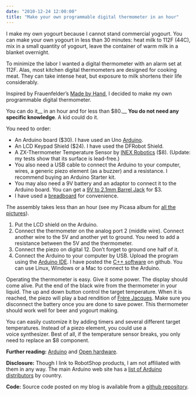 ```yaml
---
date: "2010-12-24 12:00:00"
title: "Make your own programmable digital thermometer in an hour"
---
```




<img decoding="async" style="float: right; margin: 4px;" src="https://lh4.ggpht.com/__I-3q9m-Gqo/TRVGvI9Gj7I/AAAAAAAABu4/tH9kW8Mvlts/s144/P1040498.JPG" alt />I make my own yogourt because I cannot stand commercial yogourt. You can make your own yogourt in less than 30 minutes: heat milk to 112F (44C), mix in a small quantity of yogourt, leave the container of warm milk in a blanket overnight.

To minimize the labor I wanted a digital thermometer with an alarm set at 112F. Alas, most kitchen digital thermometers are designed for cooking meat. They can take intense heat, but exposure to milk shortens their life considerably.

Inspired by Frauenfelder&rsquo;s [Made by Hand](https://www.amazon.com/Made-Hand-Searching-Meaning-Throwaway/dp/1591843324/ref=sr_1_1?ie=UTF8&amp;qid=1293240616&amp;sr=8-1), I decided to make my own programmable digital thermometer.

You can do it__ in an hour and for less than $80.__ __You do not need any specific knowledge__. A kid could do it.

You need to order:

- An Arduino board ($30). I have used an Uno [ Arduino](https://en.wikipedia.org/wiki/Arduino).
- An LCD Keypad Shield ($24). I have used the DFRobot Shield.
- A ZX-Thermometer Temperature Sensor by [INEX Robotics](http://www.inexglobal.com/products.php?type=addon&amp;cat=app_sensors&amp;model=zx-thermometer) ($8). (Update: my tests show that its surface is lead-free.)
- You also need a USB cable to connect the Arduino to your computer, wires, a generic piezo element (as a buzzer) and a resistance. I recommend buying an Arduino Starter kit.
- You may also need a 9V battery and an adaptor to connect it to the Arduino board. You can get a [9V to 2.1mm Barrel Jack](http://www.robotshop.ca/sfe-9v-to-2-1mm-barrel-jack.html) for $3.
- I have used a [breadboard](https://en.wikipedia.org/wiki/Breadboard) for convenience.


<img decoding="async" style="float: right; margin: 4px;" src="https://lh4.ggpht.com/__I-3q9m-Gqo/TRVHj-p_DTI/AAAAAAAABvQ/CInLKDpLQsU/s144/P1040502.JPG" alt />

The assembly takes less than an hour (see my Picasa album for [all the pictures](https://picasaweb.google.com/lemire/Arduino#)).

1. Put the LCD shield on the Arduino.
1. Connect the thermometer on the analog port 2 (middle wire). Connect another wire to the 5V and another yet to ground. You need to add a resistance between the 5V and the thermometer.
1. Connect the piezo on digital 12. Don&rsquo;t forget to ground one half of it.
1. Connect the Arduino to your computer by USB. Upload the program using the [Arduino IDE](http://arduino.cc/en/Main/Software). I have posted the [C++ software](https://github.com/lemire/Code-used-on-Daniel-Lemire-s-blog/blob/master/2010/12/24/ZX_Thermometer.c) on github. You can use Linux, Windows or a Mac to connect to the Arduino.


Operating the thermometer is easy. Give it some power. The display should come alive. Put the end of the black wire from the thermometer in your liquid. The up and down button control the target temperature. When it is reached, the piezo will play a bad rendition of [Frère Jacques](https://en.wikipedia.org/wiki/Fr%C3%A8re_Jacques). Make sure you disconnect the battery once you are done to save power. This thermometer should work well for beer and yogourt making.

You can easily customize it by adding timers and several different target temperatures. Instead of a piezo element, you could use a voice synthesizer. Best of all, if the temperature sensor breaks, you only need to replace an $8 component.

__Further reading:__ [Arduino](https://en.wikipedia.org/wiki/Arduino) and [Open hardware](https://en.wikipedia.org/wiki/Open_hardware).

__Disclosure:__ Though I link to RobotShop products, I am not affiliated with them in any way. The main Arduino web site has a [list of Arduino distributors](http://www.arduino.cc/en/Main/Buy) by country.

__Code:__ Source code posted on my blog is available from a [github repository](https://github.com/lemire/Code-used-on-Daniel-Lemire-s-blog/blob/master/2010/12/24/ZX_Thermometer.c).

